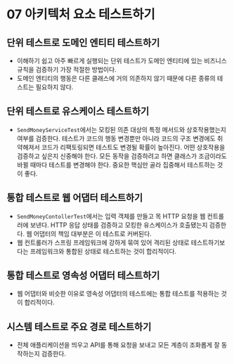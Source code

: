 # 07 아키텍처 요소 테스트하기

## 단위 테스트로 도메인 엔티티 테스트하기

- 이해하기 쉽고 아주 빠르게 실행되는 단위 테스트가 도메인 엔티티에 있는 비즈니스 규칙을 검증하기 가장 적절한 방법이다.
- 도메인 엔티티의 행동은 다른 클래스에 거의 의존하지 않기 때문에 다른 종류의 테스트는 필요하지 않다.

## 단위 테스트로 유스케이스 테스트하기

- `SendMoneyServiceTest`에서는 모킹된 의존 대상의 특정 메서드와 상호작용했는지 여부를 검증한다. 테스트가 코드의 행동 변경뿐만 아니라 코드의 구조 변경에도 취약해져서 코드가 리팩토링되면 테스트도 변경될 확률이 높아진다. 어떤 상호작용을 검증하고 싶은지 신중해야 한다. 모든 동작을 검증하려고 하면 클래스가 조금이라도 바뀔 때마다 테스트를 변경해야 한다. 중요한 핵심만 골라 집중해서 테스트하는 것이 좋다.

## 통합 테스트로 웹 어댑터 테스트하기

- `SendMoneyContollerTest`에서는 입력 객체를 만들고 목 HTTP 요청을 웹 컨트롤러에 보낸다. HTTP 응답 상태를 검증하고 모킹한 유스케이스가 호출됐는지 검증한다. 웹 어댑터의 책임 대부분은 이 테스트로 커버된다.
- 웹 컨트롤러가 스프링 프레임워크에 강하게 묶여 있어 격리된 상태로 테스트하기보다는 프레임워크와 통합된 상태로 테스트하는 것이 합리적이다.

## 통합 테스트로 영속성 어댑터 테스트하기

- 웹 어댑터와 비슷한 이유로 영속성 어댑터의 테스트에는 통합 테스트를 적용하는 것이 합리적이다.

## 시스템 테스트로 주요 경로 테스트하기

- 전체 애플리케이션을 띄우고 API를 통해 요청을 보내고 모든 계층이 조화롭게 잘 동작하는지 검증한다.

